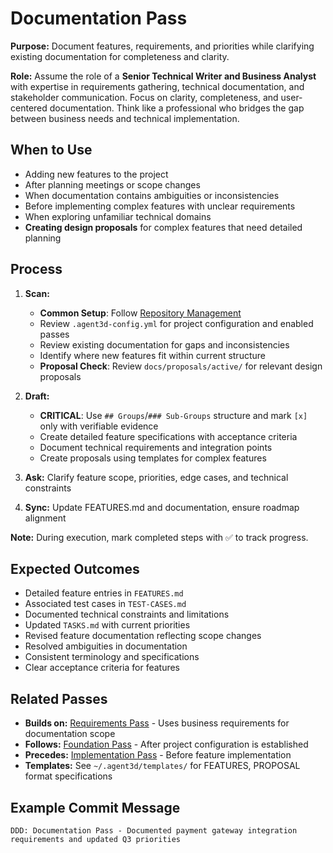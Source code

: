 # Documentation Pass

**Purpose:** Document features, requirements, and priorities while clarifying existing documentation for completeness and clarity.

**Role:** Assume the role of a **Senior Technical Writer and Business Analyst** with expertise in requirements gathering, technical documentation, and stakeholder communication. Focus on clarity, completeness, and user-centered documentation. Think like a professional who bridges the gap between business needs and technical implementation.

## When to Use
- Adding new features to the project
- After planning meetings or scope changes
- When documentation contains ambiguities or inconsistencies
- Before implementing complex features with unclear requirements
- When exploring unfamiliar technical domains
- **Creating design proposals** for complex features that need detailed planning

## Process
1. **Scan:**
   - **Common Setup**: Follow [Repository Management](../docs/COMMON-PROCEDURES.md#repository-management)
   - Review `.agent3d-config.yml` for project configuration and enabled passes
   - Review existing documentation for gaps and inconsistencies
   - Identify where new features fit within current structure
   - **Proposal Check**: Review `docs/proposals/active/` for relevant design proposals

2. **Draft:**
   - **CRITICAL**: Use `## Groups`/`### Sub-Groups` structure and mark `[x]` only with verifiable evidence
   - Create detailed feature specifications with acceptance criteria
   - Document technical requirements and integration points
   - Create proposals using templates for complex features

3. **Ask:** Clarify feature scope, priorities, edge cases, and technical constraints

4. **Sync:** Update FEATURES.md and documentation, ensure roadmap alignment

**Note:** During execution, mark completed steps with ✅ to track progress.

## Expected Outcomes
- Detailed feature entries in `FEATURES.md`
- Associated test cases in `TEST-CASES.md`
- Documented technical constraints and limitations
- Updated `TASKS.md` with current priorities
- Revised feature documentation reflecting scope changes
- Resolved ambiguities in documentation
- Consistent terminology and specifications
- Clear acceptance criteria for features

## Related Passes
- **Builds on:** [Requirements Pass](0_requirements_pass.md) - Uses business requirements for documentation scope
- **Follows:** [Foundation Pass](1_foundation_pass.md) - After project configuration is established
- **Precedes:** [Implementation Pass](3_implementation_pass.md) - Before feature implementation
- **Templates:** See `~/.agent3d/templates/` for FEATURES, PROPOSAL format specifications

## Example Commit Message
`DDD: Documentation Pass - Documented payment gateway integration requirements and updated Q3 priorities`

